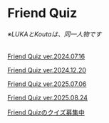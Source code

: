 # Friend Quiz  

###### ※LUKAとKoutaは、同一人物です

 <a href="https://friendquiz.me/quiz/9DFhg8Tr">Friend Quiz ver.2024.07.16</a>    

<a href="https://friendquiz.me/quiz/sp8XTHqd">Friend Quiz ver.2024.12.20</a>    

<a  href="https://friendquiz.me/quiz/vSD59H0c">Friend Quiz ver.2025.07.06</a>

<a  href="https://friendquiz.me/quiz/GNp5vB1L">Friend Quiz ver.2025.08.24</a>
 
<a href="https://friendquiz.me/suggest/feX9hTyN">Friend Quizのクイズ募集中</a>
